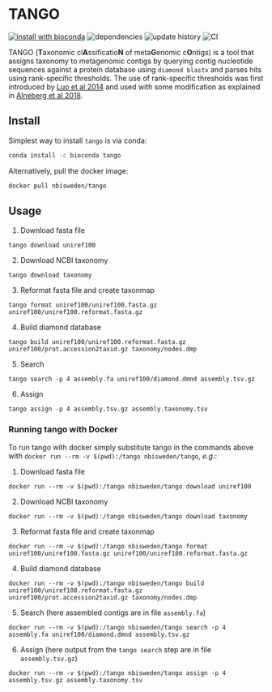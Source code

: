# TANGO
[![install with bioconda](https://img.shields.io/badge/install%20with-bioconda-brightgreen.svg?style=flat-square)](http://bioconda.github.io/recipes/tango/README.html) ![dependencies](https://img.shields.io/conda/pn/bioconda/tango.svg) ![update history](https://img.shields.io/github/last-commit/johnne/tango/master.svg) ![CI](https://github.com/NBISweden/tango/workflows/CI/badge.svg?branch=master)

TANGO (**T**axonomic cl**A**ssificatio**N** of meta**G**enomic c**O**ntigs)
is a tool that assigns taxonomy to metagenomic contigs by querying contig
nucleotide sequences against a protein database using `diamond blastx`
and parses hits using rank-specific thresholds. The use of rank-specific
 thresholds was first introduced by [Luo et al 2014](https://academic.oup.com/nar/article/42/8/e73/1076763)
 and used with some modification as explained in [Alneberg et al 2018](https://www.nature.com/articles/sdata2018146).

## Install
Simplest way to install `tango` is via conda:
```bash
conda install -c bioconda tango
```

Alternatively, pull the docker image:
```bash
docker pull nbisweden/tango
```

## Usage

1. Download fasta file
```
tango download uniref100
```

2. Download NCBI taxonomy
```
tango download taxonomy
```

3. Reformat fasta file and create taxonmap
```
tango format uniref100/uniref100.fasta.gz uniref100/uniref100.reformat.fasta.gz
```

4. Build diamond database
```
tango build uniref100/uniref100.reformat.fasta.gz uniref100/prot.accession2taxid.gz taxonomy/nodes.dmp
```

5. Search
```
tango search -p 4 assembly.fa uniref100/diamond.dmnd assembly.tsv.gz
```

6. Assign
```
tango assign -p 4 assembly.tsv.gz assembly.taxonomy.tsv
```

### Running tango with Docker

To run tango with docker simply substitute tango in the commands above with
`docker run --rm -v $(pwd):/tango nbisweden/tango`, _e.g._:

1. Download fasta file 
```
docker run --rm -v $(pwd):/tango nbisweden/tango download uniref100
```

2. Download NCBI taxonomy
```
docker run --rm -v $(pwd):/tango nbisweden/tango download taxonomy
```

3. Reformat fasta file and create taxonmap
```
docker run --rm -v $(pwd):/tango nbisweden/tango format uniref100/uniref100.fasta.gz uniref100/uniref100.reformat.fasta.gz
```

4. Build diamond database
```
docker run --rm -v $(pwd):/tango nbisweden/tango build uniref100/uniref100.reformat.fasta.gz uniref100/prot.accession2taxid.gz taxonomy/nodes.dmp
```

5. Search (here assembled contigs are in file `assembly.fa`)
```
docker run --rm -v $(pwd):/tango nbisweden/tango search -p 4 assembly.fa uniref100/diamond.dmnd assembly.tsv.gz
```

6. Assign (here output from the `tango search` step are in file `assembly.tsv.gz`)
```
docker run --rm -v $(pwd):/tango nbisweden/tango assign -p 4 assembly.tsv.gz assembly.taxonomy.tsv
```
